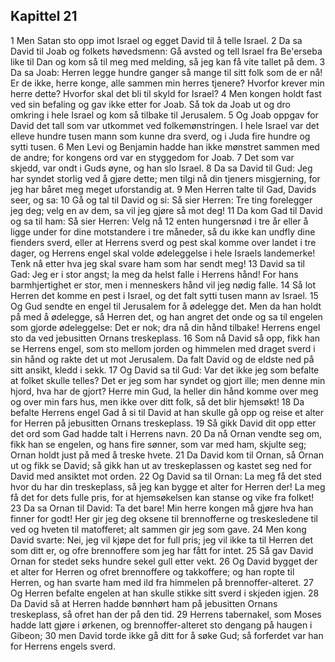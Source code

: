 ## Kapittel 21

1 Men Satan sto opp imot Israel og egget David til å telle Israel.
2 Da sa David til Joab og folkets høvedsmenn: Gå avsted og tell Israel fra Be'erseba like til Dan og kom så til meg med melding, så jeg kan få vite tallet på dem.
3 Da sa Joab: Herren legge hundre ganger så mange til sitt folk som de er nå! Er de ikke, herre konge, alle sammen min herres tjenere? Hvorfor krever min herre dette? Hvorfor skal det bli til skyld for Israel?
4 Men kongen holdt fast ved sin befaling og gav ikke etter for Joab. Så tok da Joab ut og dro omkring i hele Israel og kom så tilbake til Jerusalem.
5 Og Joab oppgav for David det tall som var utkommet ved folkemønstringen. I hele Israel var det elleve hundre tusen mann som kunne dra sverd, og i Juda fire hundre og sytti tusen.
6 Men Levi og Benjamin hadde han ikke mønstret sammen med de andre; for kongens ord var en styggedom for Joab.
7 Det som var skjedd, var ondt i Guds øyne, og han slo Israel.
8 Da sa David til Gud: Jeg har syndet storlig ved å gjøre dette; men tilgi nå din tjeners misgjerning, for jeg har båret meg meget uforstandig at.
9 Men Herren talte til Gad, Davids seer, og sa:
10 Gå og tal til David og si: Så sier Herren: Tre ting forelegger jeg deg; velg en av dem, sa vil jeg gjøre så mot deg!
11 Da kom Gad til David og sa til ham: Så sier Herren: Velg nå
12 enten hungersnød i tre år eller å ligge under for dine motstandere i tre måneder, så du ikke kan undfly dine fienders sverd, eller at Herrens sverd og pest skal komme over landet i tre dager, og Herrens engel skal volde ødeleggelse i hele Israels landemerke! Tenk nå etter hva jeg skal svare ham som har sendt meg!
13 David sa til Gad: Jeg er i stor angst; la meg da helst falle i Herrens hånd! For hans barmhjertighet er stor, men i menneskers hånd vil jeg nødig falle.
14 Så lot Herren det komme en pest i Israel, og det falt sytti tusen mann av Israel.
15 Og Gud sendte en engel til Jerusalem for å ødelegge det. Men da han holdt på med å ødelegge, så Herren det, og han angret det onde og sa til engelen som gjorde ødeleggelse: Det er nok; dra nå din hånd tilbake! Herrens engel sto da ved jebusitten Ornans treskeplass.
16 Som nå David så opp, fikk han se Herrens engel, som sto mellom jorden og himmelen med draget sverd i sin hånd og rakte det ut mot Jerusalem. Da falt David og de eldste ned på sitt ansikt, kledd i sekk.
17 Og David sa til Gud: Var det ikke jeg som befalte at folket skulle telles? Det er jeg som har syndet og gjort ille; men denne min hjord, hva har de gjort? Herre min Gud, la heller din hånd komme over meg og over min fars hus, men ikke over ditt folk, så det blir hjemsøkt!
18 Da befalte Herrens engel Gad å si til David at han skulle gå opp og reise et alter for Herren på jebusitten Ornans treskeplass.
19 Så gikk David dit opp etter det ord som Gad hadde talt i Herrens navn.
20 Da nå Ornan vendte seg om, fikk han se engelen, og hans fire sønner, som var med ham, skjulte seg; Ornan holdt just på med å treske hvete.
21 Da David kom til Ornan, så Ornan ut og fikk se David; så gikk han ut av treskeplassen og kastet seg ned for David med ansiktet mot orden.
22 Og David sa til Ornan: La meg få det sted hvor du har din treskeplass, så jeg kan bygge et alter for Herren der! La meg få det for dets fulle pris, for at hjemsøkelsen kan stanse og vike fra folket!
23 Da sa Ornan til David: Ta det bare! Min herre kongen må gjøre hva han finner for godt! Her gir jeg deg oksene til brennofferne og treskesledene til ved og hveten til matofferet; alt sammen gir jeg som gave.
24 Men kong David svarte: Nei, jeg vil kjøpe det for full pris; jeg vil ikke ta til Herren det som ditt er, og ofre brennoffere som jeg har fått for intet.
25 Så gav David Ornan for stedet seks hundre sekel gull etter vekt.
26 Og David bygget der et alter for Herren og ofret brennoffere og takkoffere; og han ropte til Herren, og han svarte ham med ild fra himmelen på brennoffer-alteret.
27 Og Herren befalte engelen at han skulle stikke sitt sverd i skjeden igjen.
28 Da David så at Herren hadde bønnhørt ham på jebusitten Ornans treskeplass, så ofret han der på den tid.
29 Herrens tabernakel, som Moses hadde latt gjøre i ørkenen, og brennoffer-alteret sto dengang på haugen i Gibeon;
30 men David torde ikke gå ditt for å søke Gud; så forferdet var han for Herrens engels sverd.
